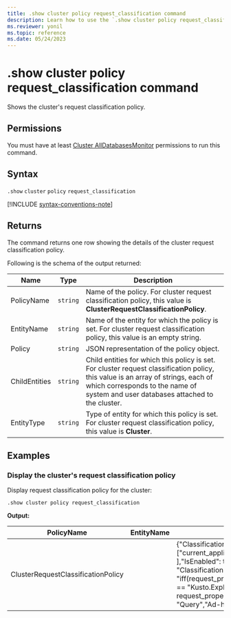 ```yaml
---
title: .show cluster policy request_classification command
description: Learn how to use the `.show cluster policy request_classification` command to show the cluster's request classification policy.
ms.reviewer: yonil
ms.topic: reference
ms.date: 05/24/2023
---
```

# .show cluster policy request_classification command

Shows the cluster's request classification policy.

## Permissions

You must have at least [Cluster AllDatabasesMonitor](access-control/role-based-access-control.md) permissions to run this command.

## Syntax

`.show` `cluster` `policy` `request_classification`

[!INCLUDE [syntax-conventions-note](../../includes/syntax-conventions-note.md)]

## Returns

The command returns one row showing the details of the cluster request classification policy.

Following is the schema of the output returned:

| Name          | Type   | Description                                                                                                                                                                                                            |
|---------------|--------|------------------------------------------------------------------------------------------------------------------------------------------------------------------------------------------------------------------------|
| PolicyName    | `string` | Name of the policy. For cluster request classification policy, this value is **ClusterRequestClassificationPolicy**.                                                                                                   |
| EntityName    | `string` | Name of the entity for which the policy is set. For cluster request classification policy, this value is an empty string.                                                                                              |
| Policy        | `string` | JSON representation of the policy object.                                                                                                                                                                              |
| ChildEntities | `string` | Child entities for which this policy is set. For cluster request classification policy, this value is an array of strings, each of which corresponds to the name of system and user databases attached to the cluster. |
| EntityType    | `string` | Type of entity for which this policy is set. For cluster request classification policy, this value is **Cluster**.                                                                                                     |

## Examples

### Display the cluster's request classification policy

Display request classification policy for the cluster:

```kusto
.show cluster policy request_classification
```

**Output:**

| PolicyName                         | EntityName | Policy                                                                                                                                                                                                                                                                   | ChildEntities                                                          | EntityType |
|------------------------------------|------------|--------------------------------------------------------------------------------------------------------------------------------------------------------------------------------------------------------------------------------------------------------------------------|------------------------------------------------------------------------|------------|
| ClusterRequestClassificationPolicy |            | {"ClassificationProperties": ["current_application",  "request_type" ],"IsEnabled": true, "ClassificationFunction": "iff(request_properties.current_application == \"Kusto.Explorer\" and request_properties.request_type == \"Query\",\"Ad-hoc queries\",\"default\")"} | ["$systemdb", "KustoMonitoringPersistentDatabase", "YourDatabaseName"] | Cluster    |
